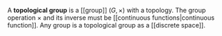 A **topological group** is a [[group]] $(G, \times)$ with a topology. The group operation $\times$ and its inverse must be [[continuous functions|continuous function]]. Any group is a topological group as a [[discrete space]].